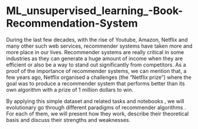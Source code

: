 # ML_unsupervised_learning_-Book-Recommendation-System
During the last few decades, with the rise of Youtube, Amazon, Netflix and many other such web services, recommender systems have taken more and more place in our lives.
Recommender systems are really critical in some industries as they can generate a huge amount of income when they are efficient or also be a way to stand out significantly from competitors. As a proof of the importance of recommender systems, we can mention that, a few years ago, Netflix organised a challenges (the “Netflix prize”) where the goal was to produce a recommender system that performs better than its own algorithm with a prize of 1 million dollars to win.

By applying this simple dataset and related tasks and notebooks , we will evolutionary go through different paradigms of recommender algorithms . For each of them, we will present how they work, describe their theoretical basis and discuss their strengths and weaknesses.
